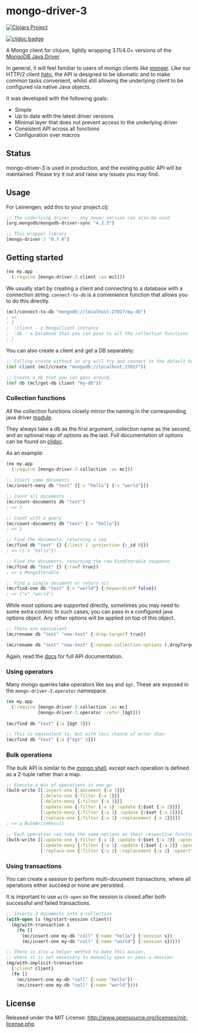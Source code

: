 # mongo-driver-3

[![Clojars Project](https://img.shields.io/clojars/v/mongo-driver-3.svg)](https://clojars.org/mongo-driver-3)

[![cljdoc badge](https://cljdoc.org/badge/mongo-driver-3/mongo-driver-3)](https://cljdoc.org/d/mongo-driver-3/mongo-driver-3/CURRENT)


A Mongo client for clojure, lightly wrapping 3.11/4.0+ versions of the [MongoDB Java Driver](https://mongodb.github.io/mongo-java-driver/)

In general, it will feel familiar to users of mongo clients like [monger](https://github.com/michaelklishin/monger).
Like our HTTP/2 client [hato](https://github.com/gnarroway/hato), the API is designed to be idiomatic and to make common 
tasks convenient, whilst still allowing the underlying client to be configured via native Java objects.

It was developed with the following goals:

- Simple
- Up to date with the latest driver versions
- Minimal layer that does not prevent access to the underlying driver
- Consistent API across all functions
- Configuration over macros



## Status

mongo-driver-3 is used in production, and the existing public API will be maintained.
Please try it out and raise any issues you may find.

## Usage

For Leinengen, add this to your project.clj:

```clojure
;; The underlying driver -- any newer version can also be used
[org.mongodb/mongodb-driver-sync "4.2.3"]

;; This wrapper library
[mongo-driver-3 "0.7.0"]
```

## Getting started

```clojure
(ns my.app
  (:require [mongo-driver-3.client :as mcl]))
```

We usually start by creating a client and connecting to a database with a connection string.
`connect-to-db` is a convenience function that allows you to do this directly.

```clojure
(mcl/connect-to-db "mongodb://localhost:27017/my-db")
; =>
; {
;  :client - a MongoClient instance
;  :db - a Database that you can pass to all the collection functions
; } 
```

You can also create a client and get a DB separately:

```clojure 
;; Calling create without an arg will try and connect to the default host/port.
(def client (mcl/create "mongodb://localhost:27017")) 

;; Create a db that you can pass around.
(def db (mcl/get-db client "my-db"))
```

### Collection functions

All the collection functions closely mirror the naming in the corresponding java driver 
[module](https://mongodb.github.io/mongo-java-driver/3.11/javadoc/com/mongodb/client/MongoCollection.html).

They always take a db as the first argument, collection name as the second,
and an optional map of options as the last. Full documentation of options can be found on 
[cljdoc](https://cljdoc.org/d/mongo-driver-3/mongo-driver-3/CURRENT/api/mongo-driver-3.collection).

As an example:

```clojure 
(ns my.app
  (:require [mongo-driver-3.collection :as mc]))
  
;; Insert some documents
(mc/insert-many db "test" [{:v "hello"} {:v "world"}])

;; Count all documents
(mc/count-documents db "test")
; => 2

;; Count with a query
(mc/count-documents db "test" {:v "hello"})
; => 1

;; Find the documents, returning a seq
(mc/find db "test" {} {:limit 1 :projection {:_id 0}})
; => ({:v "hello"})

;; Find the documents, returning the raw FindIterable response
(mc/find db "test" {} {:raw? true})
; => a MongoIterable

;; Find a single document or return nil
(mc/find-one db "test" {:v "world"} {:keywordize? false})
; => {"v" "world"}
```

While most options are supported directly, sometimes you may need to some extra control.
In such cases, you can pass in a configured java options object. Any other
options will be applied on top of this object.

```clojure 
;; These are equivalent
(mc/rename db "test" "new-test" {:drop-target? true})

(mc/rename db "test" "new-test" {:rename-collection-options (.dropTarget (RenameCollectionOptions.) true)})
```

Again, read the [docs](https://cljdoc.org/d/mongo-driver-3/mongo-driver-3/CURRENT/api/mongo-driver-3.collection)
for full API documentation.

### Using operators

Many mongo queries take operators like `$eq` and `$gt`. These are exposed in the `mongo-driver-3.operator` namespace.

```clojure
(ns my.app
  (:require [mongo-driver-3.collection :as mc]
            [mongo-driver-3.operator :refer [$gt]))
  
(mc/find db "test" {:a {$gt 3}})

;; This is equivalent to, but with less chance of error than:
(mc/find db "test" {:a {"$gt" 3}})
```

### Bulk operations

The bulk API is similar to the [mongo shell](https://docs.mongodb.com/manual/reference/method/db.collection.bulkWrite/),
except each operation is defined as a 2-tuple rather than a map.

```clojure
;; Execute a mix of operations in one go
(bulk-write [[:insert-one {:document {:a 1}}]
             [:delete-one {:filter {:a 1}}]
             [:delete-many {:filter {:a 1}}]
             [:update-one {:filter {:a 1} :update {:$set {:a 2}}}]
             [:update-many {:filter {:a 1} :update {:$set {:a 2}}}]
             [:replace-one {:filter {:a 1} :replacement {:a 2}}]])
; => a BulkWriteResult
             
;; Each operation can take the same options as their respective functions
(bulk-write [[:update-one {:filter {:a 1} :update {:$set {:a 2}} :upsert? true}]
             [:update-many {:filter {:a 1} :update {:$set {:a 2}} :upsert? true}]
             [:replace-one {:filter {:a 1} :replacement {:a 2} :upsert? true}]])
```

### Using transactions

You can create a session to perform multi-document transactions, where all operations either
succeed or none are persisted. 

It is important to
use `with-open` so the session is closed after both successful and failed transactions.

```clojure
;; Inserts 2 documents into a collection
(with-open [s (mg/start-session client)]
  (mg/with-transaction s
    (fn []
      (mc/insert-one my-db "coll" {:name "hello"} {:session s})
      (mc/insert-one my-db "coll" {:name "world"} {:session s}))))

;; There is also a helper method to make this easier,
;; where it is not necessary to manually open or pass a session:
(mg/with-implicit-transaction
  {:client client}
  (fn []
    (mc/insert-one my-db "coll" {:name "hello"}) 
    (mc/insert-one my-db "coll" {:name "world"})))
```

## License

Released under the MIT License: http://www.opensource.org/licenses/mit-license.php
